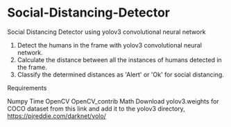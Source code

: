# Social-Distancing-Detector
Social Distancing Detector using yolov3 convolutional neural network

1. Detect the humans in the frame with yolov3 convolutional neural network.
2. Calculate the distance between all the instances of humans detected in the frame.
3. Classify the determined distances as 'Alert' or 'Ok' for social distancing.



Requirements

Numpy
Time
OpenCV
OpenCV_contrib
Math
Download yolov3.weights for COCO dataset from this link and add it to the yolov3 directory,
 https://pjreddie.com/darknet/yolo/
